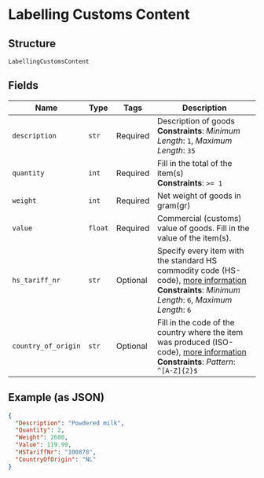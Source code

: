 
# Labelling Customs Content

## Structure

`LabellingCustomsContent`

## Fields

| Name | Type | Tags | Description |
|  --- | --- | --- | --- |
| `description` | `str` | Required | Description of goods<br>**Constraints**: *Minimum Length*: `1`, *Maximum Length*: `35` |
| `quantity` | `int` | Required | Fill in the total of the item(s)<br>**Constraints**: `>= 1` |
| `weight` | `int` | Required | Net weight of goods in gram(gr) |
| `value` | `float` | Required | Commercial (customs) value of goods. Fill in the value of the item(s). |
| `hs_tariff_nr` | `str` | Optional | Specify every item with the standard HS commodity code (HS-code), [more information](https://tarief.douane.nl/arctictariff-public-web/#!/home)<br>**Constraints**: *Minimum Length*: `6`, *Maximum Length*: `6` |
| `country_of_origin` | `str` | Optional | Fill in the code of the country where the item was produced (ISO-code), [more information](https://www.iso.org/home.html)<br>**Constraints**: *Pattern*: `^[A-Z]{2}$` |

## Example (as JSON)

```json
{
  "Description": "Powdered milk",
  "Quantity": 2,
  "Weight": 2600,
  "Value": 119.99,
  "HSTariffNr": "100878",
  "CountryOfOrigin": "NL"
}
```

